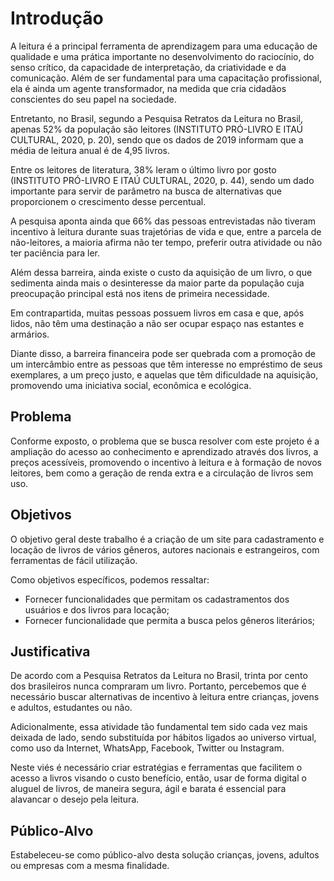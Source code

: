 # Introdução

A leitura é a principal ferramenta de aprendizagem para uma educação de qualidade e uma prática importante no desenvolvimento do raciocínio, do senso crítico, da capacidade de interpretação, da criatividade e da comunicação. Além de ser fundamental para uma capacitação profissional, ela é ainda um agente transformador, na medida que cria cidadãos conscientes do seu papel na sociedade.

Entretanto, no Brasil, segundo a Pesquisa Retratos da Leitura no Brasil, apenas 52% da população são leitores (INSTITUTO PRÓ-LIVRO E ITAÚ CULTURAL, 2020, p. 20), sendo que os dados de 2019 informam que a média de leitura anual é de 4,95 livros.

Entre os leitores de literatura, 38% leram o último livro por gosto (INSTITUTO PRÓ-LIVRO E ITAÚ CULTURAL, 2020, p. 44), sendo um dado importante para servir de parâmetro na busca de alternativas que proporcionem o crescimento desse percentual.

A pesquisa aponta ainda que 66% das pessoas entrevistadas não tiveram incentivo à leitura durante suas trajetórias de vida e que, entre a parcela de não-leitores, a maioria afirma não ter tempo, preferir outra atividade ou não ter paciência para ler.

Além dessa barreira, ainda existe o custo da aquisição de um livro, o que sedimenta ainda mais o desinteresse da maior parte da população cuja preocupação principal está nos itens de primeira necessidade.

Em contrapartida, muitas pessoas possuem livros em casa e que, após lidos, não têm uma destinação a não ser ocupar espaço nas estantes e armários.

Diante disso, a barreira financeira pode ser quebrada com a promoção de um intercâmbio entre as pessoas que têm interesse no empréstimo de seus exemplares, a um preço justo, e aquelas que têm dificuldade na aquisição, promovendo uma iniciativa social, econômica e ecológica.

## Problema

Conforme exposto, o problema que se busca resolver com este projeto é a ampliação do acesso ao conhecimento e aprendizado através dos livros, a preços acessíveis, promovendo o incentivo à leitura e à formação de novos leitores, bem como a geração de renda extra e a circulação de livros sem uso.

## Objetivos

O objetivo geral deste trabalho é a criação de um site para cadastramento e locação de livros de vários gêneros, autores nacionais e estrangeiros, com ferramentas de fácil utilização.

Como objetivos específicos, podemos ressaltar:

- Fornecer funcionalidades que permitam os cadastramentos dos usuários e dos livros para locação;
- Fornecer funcionalidade que permita a busca pelos gêneros literários;

## Justificativa

De acordo com a Pesquisa Retratos da Leitura no Brasil, trinta por cento dos brasileiros nunca compraram um livro. Portanto, percebemos que é necessário buscar alternativas de incentivo à leitura entre crianças, jovens e adultos, estudantes ou não.

Adicionalmente, essa atividade tão fundamental tem sido cada vez mais deixada de lado, sendo substituída por hábitos ligados ao universo virtual, como uso da Internet, WhatsApp, Facebook, Twitter ou Instagram.

Neste viés é necessário criar estratégias e ferramentas que facilitem o acesso a livros visando o custo benefício, então, usar de forma digital o aluguel de livros, de maneira segura, ágil e barata é essencial para alavancar o desejo pela leitura.

## Público-Alvo

Estabeleceu-se como público-alvo desta solução crianças, jovens, adultos ou empresas com a mesma finalidade.
